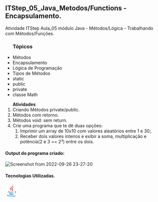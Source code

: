 <h2>ITStep_05_Java_Metodos/Functions - Encapsulamento.</h2>
<p>Atividade ITStep Aula_05 módulo Java - Métodos/Lógica -  Trabalhando com Métodos/Funções.</p>

<ul><h3>Tópicos</h3>
<li>Métodos</li>
<li>Encapsulamento</li>
<li>Lógica de Programação</li>
<li>Tipos de Métodos</li>
<li>static</li>
<li>public</li>
<li>private</li>
<li>classe Math</li>
</ul>

<ol><b>Atividades</b>
<li>Criando Métodos private/public.</li>
<li>Métodos com retorno.</li>
<li>Métodos void: sem return.</li>
<li>Crie uma programa que te dê duas opções:
<ol>
<li>Imprimir um array de 10x10 com valores aleatórios entre 1 e 30;.</li>
<li>Receber dois valores inteiros e exibir a soma, multiplicação e potência(2 e 3 == 2³) entre os dois.</li>
</ol>
</li>
</ol>

<h4>Output do programa criado:</h4>

![Screenshot from 2022-09-26 23-27-20](https://user-images.githubusercontent.com/78119622/192417314-8f80d6d0-1344-44d5-a28f-4de58468a0de.png)


<h4>Tecnologias Utilizadas.</h4>
 
<p align="left">
<a href="https://www.java.com" target="_blank" rel="noreferrer"> <img src="https://raw.githubusercontent.com/devicons/devicon/master/icons/java/java-original.svg" alt="java" width="40" height="40"/> </a> </p> 
